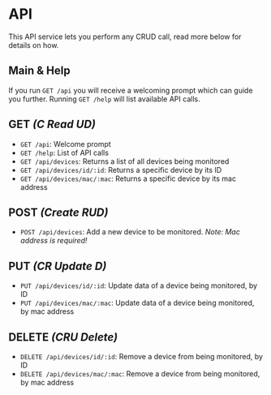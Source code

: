 # API

This API service lets you perform any CRUD call, read more below for details on how.

## Main & Help

If you run `GET /api` you will receive a welcoming prompt which can guide you further.
Running `GET /help` will list available API calls.

## GET _(C Read UD)_

- `GET /api`: Welcome prompt
- `GET /help`: List of API calls
- `GET /api/devices`: Returns a list of all devices being monitored
- `GET /api/devices/id/:id`: Returns a specific device by its ID
- `GET /api/devices/mac/:mac`: Returns a specific device by its mac address

## POST _(Create RUD)_

- `POST /api/devices`: Add a new device to be monitored. _Note: Mac address is required!_

## PUT _(CR Update D)_

- `PUT /api/devices/id/:id`: Update data of a device being monitored, by ID
- `PUT /api/devices/mac/:mac`: Update data of a device being monitored, by mac address

## DELETE _(CRU Delete)_

- `DELETE /api/devices/id/:id`: Remove a device from being monitored, by ID
- `DELETE /api/devices/mac/:mac`: Remove a device from being monitored, by mac address
